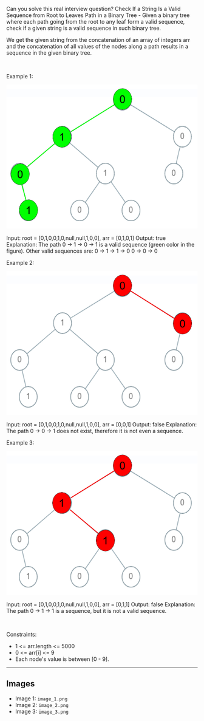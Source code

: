 Can you solve this real interview question? Check If a String Is a Valid Sequence from Root to Leaves Path in a Binary Tree - Given a binary tree where each path going from the root to any leaf form a valid sequence, check if a given string is a valid sequence in such binary tree. 

We get the given string from the concatenation of an array of integers arr and the concatenation of all values of the nodes along a path results in a sequence in the given binary tree.

 

Example 1:

![Example 1](./image_1.png)


Input: root = [0,1,0,0,1,0,null,null,1,0,0], arr = [0,1,0,1]
Output: true
Explanation: 
The path 0 -> 1 -> 0 -> 1 is a valid sequence (green color in the figure). 
Other valid sequences are: 
0 -> 1 -> 1 -> 0 
0 -> 0 -> 0


Example 2:

![Example 2](./image_2.png)


Input: root = [0,1,0,0,1,0,null,null,1,0,0], arr = [0,0,1]
Output: false 
Explanation: The path 0 -> 0 -> 1 does not exist, therefore it is not even a sequence.


Example 3:

![Example 3](./image_3.png)


Input: root = [0,1,0,0,1,0,null,null,1,0,0], arr = [0,1,1]
Output: false
Explanation: The path 0 -> 1 -> 1 is a sequence, but it is not a valid sequence.


 

Constraints:

 * 1 <= arr.length <= 5000
 * 0 <= arr[i] <= 9
 * Each node's value is between [0 - 9].

---

## Images

- Image 1: `image_1.png`
- Image 2: `image_2.png`
- Image 3: `image_3.png`
